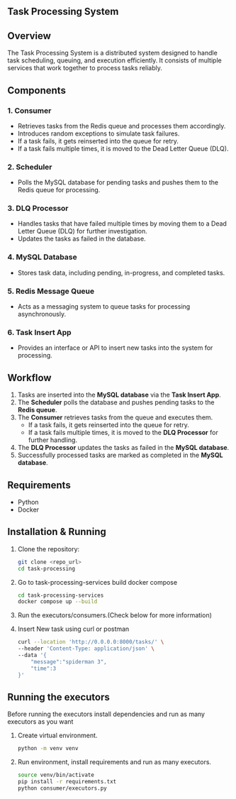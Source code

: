 ## Task Processing System

## Overview
The Task Processing System is a distributed system designed to handle task scheduling, queuing, and execution efficiently. It consists of multiple services that work together to process tasks reliably.

## Components

### 1. **Consumer**
   - Retrieves tasks from the Redis queue and processes them accordingly.
   - Introduces random exceptions to simulate task failures.
   - If a task fails, it gets reinserted into the queue for retry.
   - If a task fails multiple times, it is moved to the Dead Letter Queue (DLQ).

### 2. **Scheduler**
   - Polls the MySQL database for pending tasks and pushes them to the Redis queue for processing.

### 3. **DLQ Processor**
   - Handles tasks that have failed multiple times by moving them to a Dead Letter Queue (DLQ) for further investigation.
   - Updates the tasks as failed in the database.

### 4. **MySQL Database**
   - Stores task data, including pending, in-progress, and completed tasks.

### 5. **Redis Message Queue**
   - Acts as a messaging system to queue tasks for processing asynchronously.

### 6. **Task Insert App**
   - Provides an interface or API to insert new tasks into the system for processing.

## Workflow
1. Tasks are inserted into the **MySQL database** via the **Task Insert App**.
2. The **Scheduler** polls the database and pushes pending tasks to the **Redis queue**.
3. The **Consumer** retrieves tasks from the queue and executes them.
   - If a task fails, it gets reinserted into the queue for retry.
   - If a task fails multiple times, it is moved to the **DLQ Processor** for further handling.
4. The **DLQ Processor** updates the tasks as failed in the **MySQL database**.
5. Successfully processed tasks are marked as completed in the **MySQL database**.

## Requirements
- Python 
- Docker 

## Installation & Running 
1. Clone the repository:
   ```sh
   git clone <repo_url>
   cd task-processing
   ```
2. Go to task-processing-services build docker compose
     ```sh
    cd task-processing-services
    docker compose up --build
    ```
3. Run the executors/consumers.(Check below for more information)

4. Insert New task using curl or postman 
    ```sh
    curl --location 'http://0.0.0.0:8000/tasks/' \
    --header 'Content-Type: application/json' \
    --data '{
        "message":"spiderman 3",
        "time":3
    }'
    ```


## Running the executors
Before running the executors install dependencies and run as many executors as you want
1. Create virtual environment.
    ```sh
   python -m venv venv
   ```
2. Run environment, install requirements and run as many executors.
   ```sh
   source venv/bin/activate
   pip install -r requirements.txt
   python consumer/executors.py
    ```

